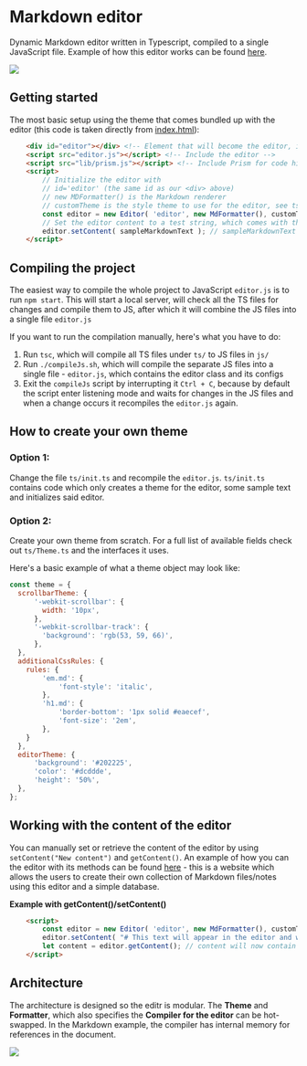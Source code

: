# Markdown editor

Dynamic Markdown editor written in Typescript, compiled to a single JavaScript file. Example of how this editor works can be found [here](https://luchev.github.io/markdown-editor/).

![](https://i.imgur.com/xKkAEff.png)

## Getting started
The most basic setup using the theme that comes bundled up with the editor (this code is taken directly from [index.html](https://github.com/luchev/markdown-editor/blob/master/index.html)):

```html
    <div id="editor"></div> <!-- Element that will become the editor, id is important -->
    <script src="editor.js"></script> <!-- Include the editor -->
    <script src="lib/prism.js"></script> <!-- Include Prism for code highlight -->
    <script>
        // Initialize the editor with
        // id='editor' (the same id as our <div> above)
        // new MDFormatter() is the Markdown renderer
        // customTheme is the style theme to use for the editor, see ts/init.ts on how to create your own
        const editor = new Editor( 'editor', new MdFormatter(), customTheme );
        // Set the editor content to a test string, which comes with the editor
        editor.setContent( sampleMarkdownText ); // sampleMarkdownText is defined in ts/init.ts
    </script>
```

## Compiling the project

The easiest way to compile the whole project to JavaScript `editor.js` is to run `npm start`. This will start a local server, will check all the TS files for changes and compile them to JS, after which it will combine the JS files into a single file `editor.js`

If you want to run the compilation manually, here's what you have to do:

1. Run `tsc`, which will compile all TS files under `ts/` to JS files in `js/`
2. Run `./compileJs.sh`, which will compile the separate JS files into a single file - `editor.js`, which contains the editor class and its configs
3. Exit the `compileJs` script by interrupting it `Ctrl + C`, because by default the script enter listening mode and waits for changes in the JS files and when a change occurs it recompiles the `editor.js` again.

## How to create your own theme

### Option 1:

Change the file `ts/init.ts` and recompile the `editor.js`. `ts/init.ts` contains code which only creates a theme for the editor, some sample text and initializes said editor.

### Option 2:

Create your own theme from scratch. For a full list of available fields check out `ts/Theme.ts` and the interfaces it uses.

Here's a basic example of what a theme object may look like:

```javascript
const theme = {
  scrollbarTheme: {
      '-webkit-scrollbar': {
        width: '10px',
      },
      '-webkit-scrollbar-track': {
        'background': 'rgb(53, 59, 66)',
      },
  },
  additionalCssRules: {
	rules: {
		'em.md': {
			'font-style': 'italic',
		},
		'h1.md': {
			'border-bottom': '1px solid #eaecef',
            'font-size': '2em',
		},
	}
  },
  editorTheme: {
      'background': '#202225',
      'color': '#dcddde',
      'height': '50%',
  },
};
```

## Working with the content of the editor

You can manually set or retrieve the content of the editor by using `setContent("New content")` and `getContent()`.  An example of how you can the editor with its methods can be found [here](https://github.com/luchev/uni-markdown-editor-website) - this is a website which allows the users to create their own collection of Markdown files/notes using this editor and a simple database. 

**Example with getContent()/setContent()**

```html
    <script>
        const editor = new Editor( 'editor', new MdFormatter(), customTheme );
        editor.setContent( "# This text will appear in the editor and will be formatted as a Markdown Title" );
        let content = editor.getContent(); // content will now contain the text above
    </script>
```

## Architecture

The architecture is designed so the editr is modular. The **Theme** and **Formatter**, which also specifies the **Compiler for the editor** can be hot-swapped. In the Markdown example, the compiler has internal memory for references in the document.

![](https://i.imgur.com/CTNwTLh.png)

